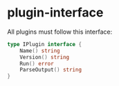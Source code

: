 # plugin-interface

All plugins must follow this interface:
```go
type IPlugin interface {
	Name() string
	Version() string
	Run() error
	ParseOutput() string
}
```
